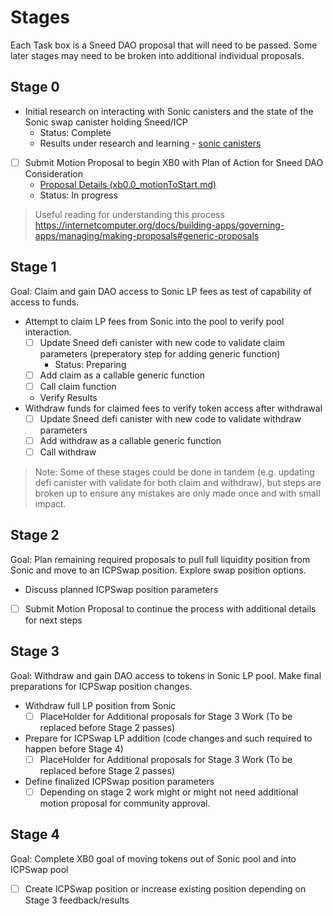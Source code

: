# Stages
Each Task box is a Sneed DAO proposal that will need to be passed. Some later stages may need to be broken into additional individual proposals.

## Stage 0
- Initial research on interacting with Sonic canisters and the state of the Sonic swap canister holding Sneed/ICP
  - Status: Complete
  - Results under research and learning - [sonic canisters](/propGroups/xb0_SonicSwapLPMove/research_and_learning/sonic_canisters.md)
- [ ] Submit Motion Proposal to begin XB0 with Plan of Action for Sneed DAO Consideration
  - [Proposal Details (xb0.0_motionToStart.md)](xb0.0_motionToStart.md)
  - Status: In progress

> Useful reading for understanding this process https://internetcomputer.org/docs/building-apps/governing-apps/managing/making-proposals#generic-proposals

## Stage 1

Goal: Claim and gain DAO access to Sonic LP fees as test of capability of access to funds.

- Attempt to claim LP fees from Sonic into the pool to verify pool interaction.
  - [ ] Update Sneed defi canister with new code to validate claim parameters (preperatory step for adding generic function)
    - Status: Preparing
  - [ ] Add claim as a callable generic function
  - [ ] Call claim function
  - Verify Results
- Withdraw funds for claimed fees to verify token access after withdrawal
  - [ ] Update Sneed defi canister with new code to validate withdraw parameters
  - [ ] Add withdraw as a callable generic function
  - [ ] Call withdraw

> Note: Some of these stages could be done in tandem (e.g. updating defi canister with validate for both claim and withdraw), but steps are broken up to ensure any mistakes are only made once and with small impact. 

## Stage 2
Goal: Plan remaining required proposals to pull full liquidity position from Sonic and move to an ICPSwap position. Explore swap position options.

- Discuss planned ICPSwap position parameters
- [ ] Submit Motion Proposal to continue the process with additional details for next steps

## Stage 3
Goal: Withdraw and gain DAO access to tokens in Sonic LP pool. Make final preparations for ICPSwap position changes.

- Withdraw full LP position from Sonic
  - [ ] PlaceHolder for Additional proposals for Stage 3 Work (To be replaced before Stage 2 passes)
- Prepare for ICPSwap LP addition (code changes and such required to happen before Stage 4)
  - [ ] PlaceHolder for Additional proposals for Stage 3 Work (To be replaced before Stage 2 passes)
- Define finalized ICPSwap position parameters
  - [ ] Depending on stage 2 work might or might not need additional motion proposal for community approval.

## Stage 4
Goal: Complete XB0 goal of moving tokens out of Sonic pool and into ICPSwap pool
- [ ] Create ICPSwap position or increase existing position depending on Stage 3 feedback/results